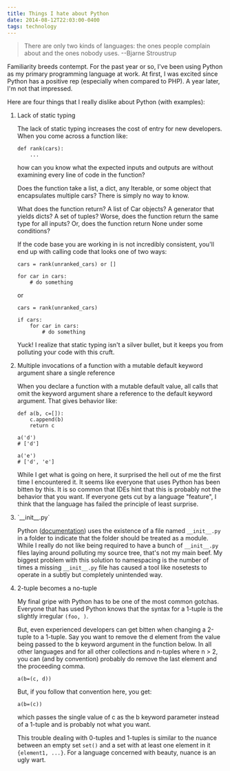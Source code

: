 ```yaml
---
title: Things I hate about Python
date: 2014-08-12T22:03:00-0400
tags: technology
---
```


> There are only two kinds of languages: the ones people complain about and the ones nobody uses.
> --Bjarne Stroustrup

Familiarity breeds contempt. For the past year or so, I've been using Python as my primary programming language at work. At first, I was excited since Python has a positive rep (especially when compared to PHP). A year later, I'm not that impressed.

Here are four things that I really dislike about Python (with examples):

<ol>
<li>
Lack of static typing

The lack of static typing increases the cost of entry for new developers. When you come across a function like:

```
def rank(cars):
    ...
```

how can you know what the expected inputs and outputs are without examining every line of code in the function?

Does the function take a list, a dict, any Iterable, or some object that encapsulates multiple cars? There is simply no way to know.

What does the function return? A list of Car objects? A generator that yields dicts? A set of tuples? Worse, does the function return the same type for all inputs? Or, does the function return None under some conditions?

If the code base you are working in is not incredibly consistent, you'll end up with calling code that looks one of two ways:

```
cars = rank(unranked_cars) or []

for car in cars:
    # do something
```

or

```
cars = rank(unranked_cars)

if cars:
    for car in cars:
        # do something
```

Yuck! I realize that static typing isn't a silver bullet, but it keeps you from polluting your code with this cruft.
</li>

<li>
Multiple invocations of a function with a mutable default keyword argument share a single reference

When you declare a function with a mutable default value, all calls that omit the keyword argument share a reference to the default keyword argument. That gives behavior like:

```
def a(b, c=[]):
    c.append(b)
    return c

a('d')
# ['d']

a('e')
# ['d', 'e']
```

While I get what is going on here, it surprised the hell out of me the first time I encountered it. It seems like everyone that uses Python has been bitten by this. It is so common that IDEs hint that this is probably not the behavior that you want. If everyone gets cut by a language "feature", I think that the language has failed the principle of least surprise.
</li>

<li>
`__init__.py`

Python ([documentation](https://docs.python.org/2/tutorial/modules.html#packages)) uses the existence of a file named `__init__.py` in a folder to indicate that the folder should be treated as a module. While I really do not like being required to have a bunch of `__init__.py` files laying around polluting my source tree, that's not my main beef. My biggest problem with this solution to namespacing is the number of times a missing `__init__.py` file has caused a tool like nosetests to operate in a subtly but completely unintended way.
</li>

<li>
2-tuple becomes a no-tuple

My final gripe with Python has to be one of the most common gotchas. Everyone that has used Python knows that the syntax for a 1-tuple is the slightly irregular `(foo, )`.

But, even experienced developers can get bitten when changing a 2-tuple to a 1-tuple. Say you want to remove the d element from the value being passed to the b keyword argument in the function below. In all other languages and for all other collections and n-tuples where n > 2, you can (and by convention) probably do remove the last element and the proceeding comma.

```
a(b=(c, d))
```

But, if you follow that convention here, you get:

```
a(b=(c))
```

which passes the single value of c as the b keyword parameter instead of a 1-tuple and is probably not what you want.

This trouble dealing with 0-tuples and 1-tuples is similar to the nuance between an empty set `set()` and a set with at least one element in it `{element1, ...}`. For a language concerned with beauty, nuance is an ugly wart.
</li>
